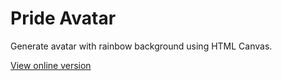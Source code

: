 # Pride Avatar

Generate avatar with rainbow background using HTML Canvas.

[View online version](https://mat-pt.github.io/prideavatar/)
